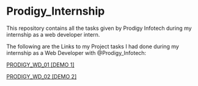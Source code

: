 # Prodigy_Internship
This repository contains all the tasks given by Prodigy Infotech during my internship as a web developer intern.

The following are the Links to my Project tasks I had done during my internship as a Web Developer with @Prodigy_Infotech:

[PRODIGY_WD_01 [DEMO 1]](https://AdilBasheer026.github.io/Prodigy_Internship/PRODIGY_WD_01)

[PRODIGY_WD_02 [DEMO 2]](https://AdilBasheer026.github.io/Prodigy_Internship/PRODIGY_WD_02)




